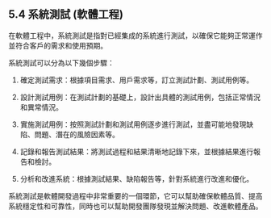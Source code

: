 ## 5.4 系統測試 (軟體工程)

在軟體工程中，系統測試是指對已經集成的系統進行測試，以確保它能夠正常運作並符合客戶的需求和使用預期。

系統測試可以分為以下幾個步驟：

1. 確定測試需求：根據項目需求、用戶需求等，訂立測試計劃、測試用例等。

2. 設計測試用例：在測試計劃的基礎上，設計出具體的測試用例，包括正常情況和異常情況。

3. 實施測試用例：按照測試計劃和測試用例逐步進行測試，並盡可能地發現缺陷、問題、潛在的風險因素等。

4. 記錄和報告測試結果：將測試過程和結果清晰地記錄下來，並根據結果進行報告和檢討。

5. 分析和改進系統：根據測試結果、缺陷報告等，針對系統進行改進和優化。

系統測試是軟體開發過程中非常重要的一個環節，它可以幫助確保軟體品質、提高系統穩定性和可靠性，同時也可以幫助開發團隊發現並解決問題、改進軟體產品。